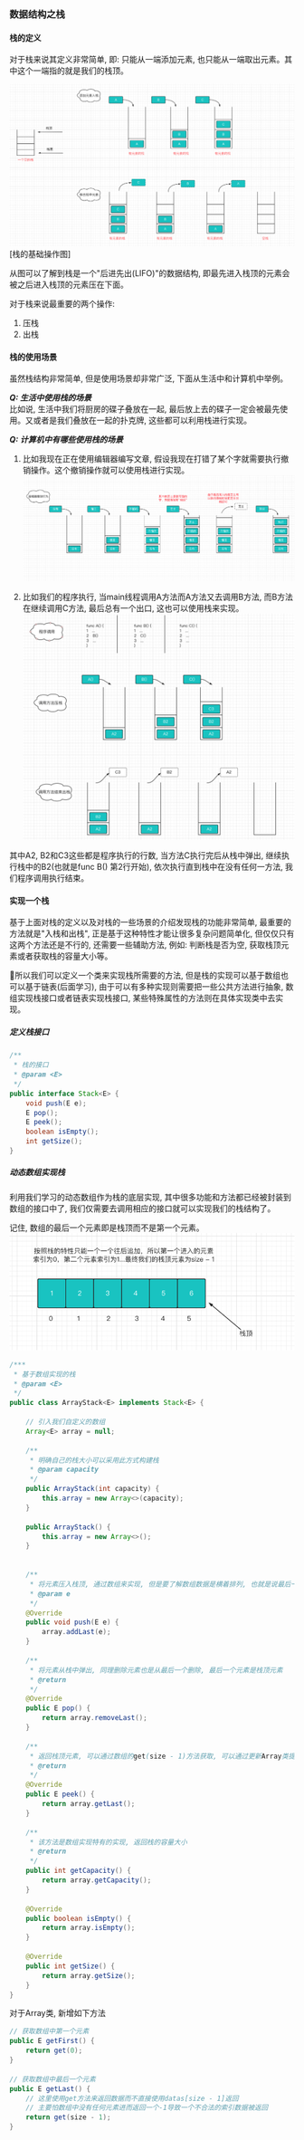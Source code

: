 ### 数据结构之栈

#### 栈的定义
对于栈来说其定义非常简单, 即: 只能从一端添加元素, 也只能从一端取出元素。其中这个一端指的就是我们的栈顶。

![栈的定义](https://github.com/basebase/document/blob/master/DataStructure/%E6%A0%88/%E5%9B%BE%E7%89%87/%E6%A0%88%E7%9A%84%E5%AE%9A%E4%B9%89.png?raw=true)
[栈的基础操作图]

从图可以了解到栈是一个"后进先出(LIFO)"的数据结构, 即最先进入栈顶的元素会被之后进入栈顶的元素压在下面。

对于栈来说最重要的两个操作:
1. 压栈
2. 出栈

#### 栈的使用场景
虽然栈结构非常简单, 但是使用场景却非常广泛, 下面从生活中和计算机中举例。  

***Q: 生活中使用栈的场景***  
比如说, 生活中我们将厨房的碟子叠放在一起, 最后放上去的碟子一定会被最先使用。又或者是我们叠放在一起的扑克牌, 这些都可以利用栈进行实现。

***Q: 计算机中有哪些使用栈的场景***  
1. 比如我现在正在使用编辑器编写文章, 假设我现在打错了某个字就需要执行撤销操作。这个撤销操作就可以使用栈进行实现。
![撤销操作使用栈](https://github.com/basebase/document/blob/master/DataStructure/%E6%A0%88/%E5%9B%BE%E7%89%87/%E6%92%A4%E9%94%80%E6%93%8D%E4%BD%9C%E4%BD%BF%E7%94%A8%E6%A0%88.png?raw=true)


2. 比如我们的程序执行, 当main线程调用A方法而A方法又去调用B方法, 而B方法在继续调用C方法, 最后总有一个出口, 这也可以使用栈来实现。
![程序调用系统栈](https://github.com/basebase/document/blob/master/DataStructure/%E6%A0%88/%E5%9B%BE%E7%89%87/%E7%A8%8B%E5%BA%8F%E8%B0%83%E7%94%A8%E7%B3%BB%E7%BB%9F%E6%A0%88.png?raw=true)

其中A2, B2和C3这些都是程序执行的行数, 当方法C执行完后从栈中弹出, 继续执行栈中的B2(也就是func B() 第2行开始), 依次执行直到栈中在没有任何一方法, 我们程序调用执行结束。

#### 实现一个栈
基于上面对栈的定义以及对栈的一些场景的介绍发现栈的功能非常简单, 最重要的方法就是"入栈和出栈", 正是基于这种特性才能让很多复杂问题简单化, 但仅仅只有这两个方法还是不行的, 还需要一些辅助方法, 例如: 判断栈是否为空, 获取栈顶元素或者获取栈的容量大小等。

所以我们可以定义一个类来实现栈所需要的方法, 但是栈的实现可以基于数组也可以基于链表(后面学习), 由于可以有多种实现则需要把一些公共方法进行抽象, 数组实现栈接口或者链表实现栈接口, 某些特殊属性的方法则在具体实现类中去实现。


##### 定义栈接口

```java
/**
 * 栈的接口
 * @param <E>
 */
public interface Stack<E> {
    void push(E e);
    E pop();
    E peek();
    boolean isEmpty();
    int getSize();
}
```

##### 动态数组实现栈
利用我们学习的动态数组作为栈的底层实现, 其中很多功能和方法都已经被封装到数组的接口中了, 我们仅需要去调用相应的接口就可以实现我们的栈结构了。

记住, 数组的最后一个元素即是栈顶而不是第一个元素。
![栈的数组实现](https://github.com/basebase/document/blob/master/DataStructure/%E6%A0%88/%E5%9B%BE%E7%89%87/%E6%A0%88%E7%9A%84%E6%95%B0%E7%BB%84%E5%AE%9E%E7%8E%B0.png?raw=true)


```java
/***
 * 基于数组实现的栈
 * @param <E>
 */
public class ArrayStack<E> implements Stack<E> {

    // 引入我们自定义的数组
    Array<E> array = null;

    /**
     * 明确自己的栈大小可以采用此方式构建栈
     * @param capacity
     */
    public ArrayStack(int capacity) {
        this.array = new Array<>(capacity);
    }

    public ArrayStack() {
        this.array = new Array<>();
    }


    /**
     * 将元素压入栈顶, 通过数组来实现, 但是要了解数组数据是横着排列, 也就是说最后一个元素是栈顶
     * @param e
     */
    @Override
    public void push(E e) {
        array.addLast(e);
    }

    /**
     * 将元素从栈中弹出, 同理删除元素也是从最后一个删除, 最后一个元素是栈顶元素
     * @return
     */
    @Override
    public E pop() {
        return array.removeLast();
    }

    /**
     * 返回栈顶元素, 可以通过数组的get(size - 1)方法获取, 可以通过更新Array类提供接口的形式来获取
     * @return
     */
    @Override
    public E peek() {
        return array.getLast();
    }

    /**
     * 该方法是数组实现特有的实现, 返回栈的容量大小
     * @return
     */
    public int getCapacity() {
        return array.getCapacity();
    }

    @Override
    public boolean isEmpty() {
        return array.isEmpty();
    }

    @Override
    public int getSize() {
        return array.getSize();
    }
}
```

对于Array类, 新增如下方法

```java
// 获取数组中第一个元素
public E getFirst() {
    return get(0);
}

// 获取数组中最后一个元素
public E getLast() {
    // 这里使用get方法来返回数据而不直接使用datas[size - 1]返回
    // 主要怕数组中没有任何元素进而返回一个-1导致一个不合法的索引数据被返回
    return get(size - 1);
}
```